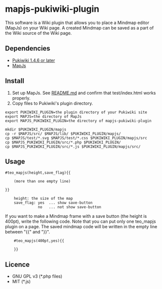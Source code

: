 mapjs-pukiwiki-plugin
===========

This software is a Wiki plugin that allows you to place a Mindmap
editor (MapJs) on your Wiki page. A created Mindmap can be saved as a
part of the Wiki source of the Wiki page.

Dependencies
------------
* [Pukiwiki 1.4.6 or later](http://pukiwiki.sourceforge.jp/)
* [MapJs](https://github.com/mindmup/mapjs)

Install
-------
1. Set up MapJs. See [README.md](https://github.com/mindmup/mapjs/blob/master/README.md) and confirm that test/index.html works properly.
2. Copy files to Pukiwiki's plugin directory.
```
export PUKIWIKI_PLUGIN=the plugin directory of your Pukiwiki site
export MAPJS=the directory of MapJs
export MAPJS_PUKIWIKI_PLUGIN=the directory of mapjs-pukiwiki-plugin

mkdir $PUKIWIKI_PLUGIN/mapjs
cp -r $MAPJS/src/ $MAPJS/lib/ $PUKIWIKI_PLUGIN/mapjs/
cp $MAPJS/test/*.svg $MAPJS/test/*.css $PUKIWIKI_PLUGIN/mapjs/src
cp $MAPJS_PUKIWIKI_PLUGIN/src/*.php $PUKIWIKI_PLUGIN/
cp $MAPJS_PUKIWIKI_PLUGIN/src/*.js $PUKIWIKI_PLUGIN/mapjs/src/
```

Usage
-------
```
#teo_mapjs(height,save_flag){{

	(more than one empty line)

}}

    height: the size of the map
    save_flag: yes  ... show save-button
               no   ... not show save-button
```

If you want to make a Mindmap frame with a save button (the height is 400pt), write the following code. Note that you can put only one teo_mapjs plugin on a page. The saved mindmap code will be written in the empty line between "{{" and "}}".
```
    #teo_mapjs(400pt,yes){{
    
    }}
```

Licence
-------
* GNU GPL v3 (*.php files)
* MIT (*.js)
